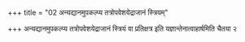 +++
title = "02 अन्यद्यानमुपकल्प्य तत्रोपवेशयेद्राजानं स्त्रियम्"

+++
अन्यद्यानमुपकल्प्य तत्रोपवेशयेद्राजानं स्त्रियं वा प्रतिक्षत्र इति यज्ञान्तेनात्वाहार्षमिति चैतया २